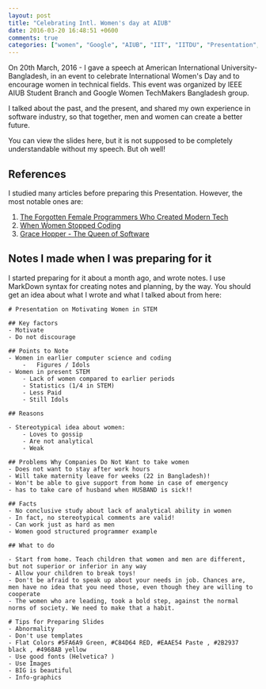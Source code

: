 ```yaml
---
layout: post
title: "Celebrating Intl. Women's day at AIUB"
date: 2016-03-20 16:48:51 +0600
comments: true
categories: ["women", "Google", "AIUB", "IIT", "IITDU", "Presentation", "Speech", "IEEE"]
---
```



On 20th March, 2016 - I gave a speech at American International University-Bangladesh, in an event to celebrate International Women's Day and to encourage women in technical fields. This event was organized by IEEE AIUB Student Branch and Google Women TechMakers Bangladesh group.

I talked about the past, and the present, and shared my own experience in software industry, so that together, men and women can create a better future.

You can view the slides here, but it is not supposed to be completely understandable without my speech. But oh well!
<!-- more -->
<script async class="speakerdeck-embed" data-id="cc6ad0dece5f46e5b19831d8dd7e10da" data-ratio="1.77777777777778" src="//speakerdeck.com/assets/embed.js"></script>

## References

I studied many articles before preparing this Presentation. However, the most notable ones are:

1. [The Forgotten Female Programmers Who Created Modern Tech](http://www.npr.org/sections/alltechconsidered/2014/10/06/345799830/the-forgotten-female-programmers-who-created-modern-tech)
2. [When Women Stopped Coding](http://www.npr.org/sections/money/2014/10/21/357629765/when-women-stopped-coding)
3. [Grace Hopper - The Queen of Software](https://en.wikipedia.org/wiki/Grace_Hopper)

## Notes I made when I was preparing for it

I started preparing for it about a month ago, and wrote notes. I use MarkDown syntax for creating notes and planning, by the way. You should get an idea about what I wrote and what I talked about from here:

```
# Presentation on Motivating Women in STEM

## Key factors
- Motivate
- Do not discourage

## Points to Note
- Women in earlier computer science and coding
    -   Figures / Idols
- Women in present STEM
    - Lack of women compared to earlier periods
    - Statistics (1/4 in STEM)
    - Less Paid
    - Still Idols

## Reasons

- Stereotypical idea about women:
    - Loves to gossip
    - Are not analytical
    - Weak

## Problems Why Companies Do Not Want to take women
- Does not want to stay after work hours
- Will take maternity leave for weeks (22 in Bangladesh)!
- Won't be able to give support from home in case of emergency
- has to take care of husband when HUSBAND is sick!!

## Facts
- No conclusive study about lack of analytical ability in women
- In fact, no stereotypical comments are valid!
- Can work just as hard as men
- Women good structured programmer example

## What to do

- Start from home. Teach children that women and men are different, but not superior or inferior in any way
- Allow your children to break toys!
- Don't be afraid to speak up about your needs in job. Chances are, men have no idea that you need those, even though they are willing to cooperate
- The women who are leading, took a bold step, against the normal norms of society. We need to make that a habit.

# Tips for Preparing Slides
- Abnormality
- Don't use templates
- Flat Colors #5FA6A9 Green, #C84D64 RED, #EAAE54 Paste , #2B2937 black , #4968AB yellow
- Use good fonts (Helvetica? )
- Use Images
- BIG is beautiful
- Info-graphics
```

